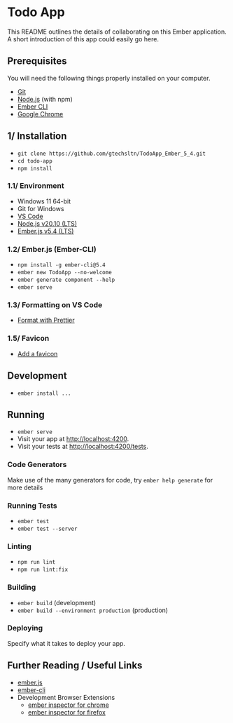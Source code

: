 # Todo App

This README outlines the details of collaborating on this Ember application.
A short introduction of this app could easily go here.

## Prerequisites

You will need the following things properly installed on your computer.

* [Git](https://git-scm.com/)
* [Node.js](https://nodejs.org/) (with npm)
* [Ember CLI](https://cli.emberjs.com/release/)
* [Google Chrome](https://google.com/chrome/)

## 1/ Installation

* `git clone https://github.com/gtechsltn/TodoApp_Ember_5_4.git`
* `cd todo-app`
* `npm install`

### 1.1/ Environment

* Windows 11 64-bit
* Git for Windows
* [VS Code](https://code.visualstudio.com/)
* [Node.js v20.10 (LTS)](https://nodejs.org/download/release/latest-v20.x/)
* [Ember.js v5.4 (LTS)](https://emberjs.com/releases/lts/)

### 1.2/ Ember.js (Ember-CLI)

* `npm install -g ember-cli@5.4`
* `ember new TodoApp --no-welcome`
* `ember generate component --help`
* `ember serve`

### 1.3/ Formatting on VS Code

+ [Format with Prettier](https://www.educative.io/answers/how-to-set-up-prettier-and-automatic-formatting-on-vs-code)

### 1.5/ Favicon

+ [Add a favicon](https://itecnote.com/tecnote/how-to-use-a-favicon-with-ember-cli/)

## Development

* `ember install ...`

## Running

* `ember serve`
* Visit your app at [http://localhost:4200](http://localhost:4200).
* Visit your tests at [http://localhost:4200/tests](http://localhost:4200/tests).

### Code Generators

Make use of the many generators for code, try `ember help generate` for more details

### Running Tests

* `ember test`
* `ember test --server`

### Linting

* `npm run lint`
* `npm run lint:fix`

### Building

* `ember build` (development)
* `ember build --environment production` (production)

### Deploying

Specify what it takes to deploy your app.

## Further Reading / Useful Links

* [ember.js](https://emberjs.com/)
* [ember-cli](https://cli.emberjs.com/release/)
* Development Browser Extensions
  * [ember inspector for chrome](https://chrome.google.com/webstore/detail/ember-inspector/bmdblncegkenkacieihfhpjfppoconhi)
  * [ember inspector for firefox](https://addons.mozilla.org/en-US/firefox/addon/ember-inspector/)

